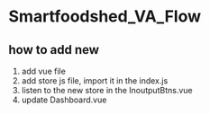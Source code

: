 # Smartfoodshed_VA_Flow

## how to add new 
1. add vue file 
2. add store js file, import it in the index.js
3. listen to the new store in the InoutputBtns.vue 
4. update Dashboard.vue